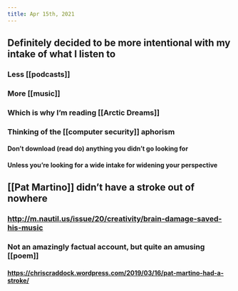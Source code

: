 ```yaml
---
title: Apr 15th, 2021
---
```


## Definitely decided to be more intentional with my intake of what I listen to
### Less [[podcasts]]
### More [[music]]
### Which is why I’m reading [[Arctic Dreams]]
### Thinking of the [[computer security]] aphorism
#### Don’t download (read do) anything you didn’t go looking for
#### Unless you’re looking for a wide intake for widening your perspective
## [[Pat Martino]] didn’t have a stroke out of nowhere
### http://m.nautil.us/issue/20/creativity/brain-damage-saved-his-music
### Not an amazingly factual account, but quite an amusing [[poem]]
#### https://chriscraddock.wordpress.com/2019/03/16/pat-martino-had-a-stroke/
